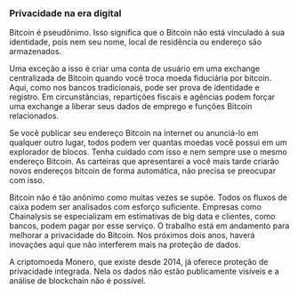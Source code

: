 ### Privacidade na era digital

Bitcoin é pseudônimo. Isso significa que o Bitcoin não está vinculado à sua identidade, pois nem seu nome, local de residência ou endereço são armazenados.

Uma exceção a isso é criar uma conta de usuário em uma exchange centralizada de Bitcoin quando você troca moeda fiduciária por bitcoin. Aqui, como nos bancos tradicionais, pode ser prova de identidade e registro. Em circunstâncias, repartições fiscais e agências podem forçar uma exchange a liberar seus dados de emprego e funções Bitcoin relacionados.

Se você publicar seu endereço Bitcoin na internet ou anunciá-lo em qualquer outro lugar, todos podem ver quantas moedas você possui em um explorador de blocos. Tenha cuidado com isso e nem sempre use o mesmo endereço Bitcoin. As carteiras que apresentarei a você mais tarde criarão novos endereços bitcoin de forma automática, não precisa se preocupar com isso.

Bitcoin não é tão anônimo como muitas vezes se supõe. Todos os fluxos de caixa podem ser analisados com esforço suficiente. Empresas como Chainalysis se especializam em estimativas de big data e clientes, como bancos, podem pagar por esse serviço. O trabalho está em andamento para melhorar a privacidade do Bitcoin. Nos próximos dois anos, haverá inovações aqui que não interferem mais na proteção de dados.

A criptomoeda Monero, que existe desde 2014, já oferece proteção de privacidade integrada. Nela os dados não estão publicamente visíveis e a análise de blockchain não é possível.
